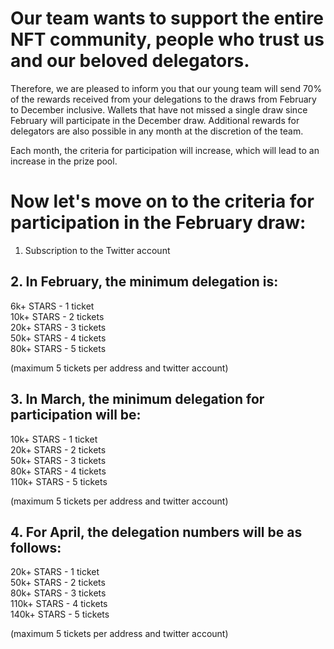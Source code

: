 # Our team wants to support the entire NFT community, people who trust us and our beloved delegators.

Therefore, we are pleased to inform you that our young team will send 70% of the rewards received from your delegations to the draws from February to December inclusive.
Wallets that have not missed a single draw since February will participate in the December draw.
Additional rewards for delegators are also possible in any month at the discretion of the team.

Each month, the criteria for participation will increase, which will lead to an increase in the prize pool.

# Now let's move on to the criteria for participation in the February draw:

1. Subscription to the Twitter account

## 2. In February, the minimum delegation is:

6k+ STARS - 1 ticket  
10k+ STARS - 2 tickets  
20k+ STARS - 3 tickets  
50k+ STARS - 4 tickets  
80k+ STARS - 5 tickets  

(maximum 5 tickets per address and twitter account)

## 3. In March, the minimum delegation for participation will be:

10k+ STARS - 1 ticket  
20k+ STARS - 2 tickets  
50k+ STARS - 3 tickets  
80k+ STARS - 4 tickets  
110k+ STARS - 5 tickets  

(maximum 5 tickets per address and twitter account)

## 4. For April, the delegation numbers will be as follows:

20k+ STARS - 1 ticket  
50k+ STARS - 2 tickets  
80k+ STARS - 3 tickets  
110k+ STARS - 4 tickets  
140k+ STARS - 5 tickets  

(maximum 5 tickets per address and twitter account)
